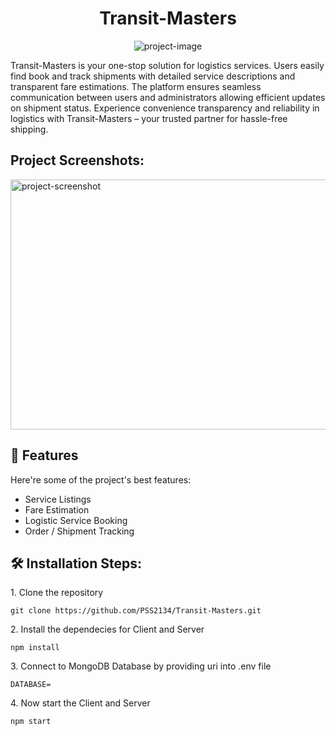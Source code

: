 <h1 align="center" id="title">Transit-Masters</h1>

<p align="center"><img src="https://socialify.git.ci/PSS2134/Transit-Masters/image?font=Jost&amp;language=1&amp;name=1&amp;owner=1&amp;pattern=Brick%20Wall&amp;theme=Dark" alt="project-image"></p>

<p id="description">Transit-Masters is your one-stop solution for logistics services. Users easily find book and track shipments with detailed service descriptions and transparent fare estimations. The platform ensures seamless communication between users and administrators allowing efficient updates on shipment status. Experience convenience transparency and reliability in logistics with Transit-Masters – your trusted partner for hassle-free shipping.</p>

<h2>Project Screenshots:</h2>

<img src="https://private-user-images.githubusercontent.com/101321904/292630098-ba5e4dd3-a61a-4b40-a145-82dc1b08db18.png?jwt=eyJhbGciOiJIUzI1NiIsInR5cCI6IkpXVCJ9.eyJpc3MiOiJnaXRodWIuY29tIiwiYXVkIjoicmF3LmdpdGh1YnVzZXJjb250ZW50LmNvbSIsImtleSI6ImtleTEiLCJleHAiOjE3MDMzNTA1NTAsIm5iZiI6MTcwMzM1MDI1MCwicGF0aCI6Ii8xMDEzMjE5MDQvMjkyNjMwMDk4LWJhNWU0ZGQzLWE2MWEtNGI0MC1hMTQ1LTgyZGMxYjA4ZGIxOC5wbmc_WC1BbXotQWxnb3JpdGhtPUFXUzQtSE1BQy1TSEEyNTYmWC1BbXotQ3JlZGVudGlhbD1BS0lBSVdOSllBWDRDU1ZFSDUzQSUyRjIwMjMxMjIzJTJGdXMtZWFzdC0xJTJGczMlMkZhd3M0X3JlcXVlc3QmWC1BbXotRGF0ZT0yMDIzMTIyM1QxNjUwNTBaJlgtQW16LUV4cGlyZXM9MzAwJlgtQW16LVNpZ25hdHVyZT0wOTcyODEzMWJlZmFkZmJmNzk4ZTA2OGRkNThmODI3MTc5OWNkZjY0OTU4NzBmOTc2NWIwNGM3N2M4YTE3NzhhJlgtQW16LVNpZ25lZEhlYWRlcnM9aG9zdCZhY3Rvcl9pZD0wJmtleV9pZD0wJnJlcG9faWQ9MCJ9.5sAWEZqB3TvkvEOCY6jB2yiHf3URDCGQHygJuphRJrk" alt="project-screenshot" width="800px" height="400/">

  
  
<h2>🧐 Features</h2>

Here're some of the project's best features:

*   Service Listings
*   Fare Estimation
*   Logistic Service Booking
*   Order / Shipment Tracking

<h2>🛠️ Installation Steps:</h2>

<p>1. Clone the repository</p>

```
git clone https://github.com/PSS2134/Transit-Masters.git
```

<p>2. Install the dependecies for Client and Server</p>

```
npm install
```

<p>3. Connect to MongoDB Database by providing uri into .env file</p>

```
DATABASE=
```

<p>4. Now start the Client and Server</p>

```
npm start
```
